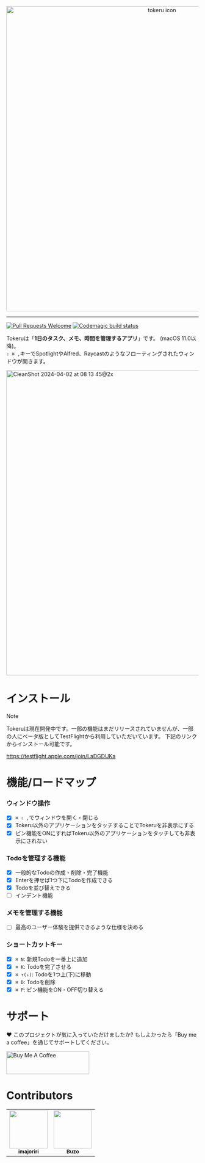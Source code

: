 <p align="center">
  <img src="https://github.com/tinp-lab/tokeru/assets/30540418/64db0860-14aa-4a6d-b834-ecfa9589c0d5" alt="tokeru icon" width="800" />
</p>

---
 
[![Pull Requests Welcome](https://img.shields.io/badge/PRs-welcome-brightgreen.svg?style=flat)](http://makeapullrequest.com)
[![Codemagic build status](https://api.codemagic.io/apps/65d834ac3786568a8b6ef02e/65d83d4548306436129e0db1/status_badge.svg)](https://codemagic.io/apps/65d834ac3786568a8b6ef02e/65d83d4548306436129e0db1/latest_build)


Tokeruは「**1日のタスク、メモ、時間を管理するアプリ**」です。 (macOS 11.0以降)。  
`⇧ ⌘ ,`キーでSpotlightやAlfred、Raycastのようなフローティングされたウィンドウが開きます。  

<img width="800" alt="CleanShot 2024-04-02 at 08 13 45@2x" src="https://github.com/imajoriri/tokeru/assets/30540418/7b16d8cf-1241-4138-afa6-edbfaf02df7e">


# インストール

> [!NOTE]
> Tokeruは現在開発中です。一部の機能はまだリリースされていませんが、一部の人にベータ版としてTestFlightから利用していただいています。
> 下記のリンクからインストール可能です。

https://testflight.apple.com/join/LaDGDUKa


# 機能/ロードマップ

### ウィンドウ操作

- [x] `⌘ ⇧ ,`でウィンドウを開く・閉じる
- [x] Tokeru以外のアプリケーションをタッチすることでTokeruを非表示にする
- [x] ピン機能をONにすればTokeru以外のアプリケーションをタッチしても非表示にされない

### Todoを管理する機能

- [x] 一般的なTodoの作成・削除・完了機能
- [x] Enterを押せば1つ下にTodoを作成できる
- [x] Todoを並び替えできる
- [ ] インデント機能

### メモを管理する機能

- [ ] 最高のユーザー体験を提供できるような仕様を決める

### ショートカットキー

- [x] `⌘ N`: 新規Todoを一番上に追加
- [x] `⌘ K`: Todoを完了させる
- [x] `⌘ ↑(↓)`: Todoを1つ上(下)に移動
- [x] `⌘ D`: Todoを削除
- [x] `⌘ P`: ピン機能をON・OFF切り替える

# サポート

❤️ このプロジェクトが気に入っていただけましたか?
もしよかったら「Buy me a coffee」を通じてサポートしてください。

<a href="https://www.buymeacoffee.com/imasirooo" target="_blank"><img src="https://cdn.buymeacoffee.com/buttons/v2/default-yellow.png" alt="Buy Me A Coffee" style="height: 60px !important;width: 217px !important;" ></a>

# Contributors

<table>
  <tr>
    <td align="center"><a href="https://github.com/imajoriri"><img src="https://avatars.githubusercontent.com/u/30540418?v=4?s=100" width="100px;" alt=""/><br /><sub><b>imajoriri</b></sub></a><br /></td>
    <td align="center"><a href="https://github.com/kakudenbuzo"><img src="https://avatars.githubusercontent.com/u/53589952?v=4?s=100" width="100px;" alt=""/><br /><sub><b>Buzo</b></sub></a></td>
  </tr>
</table>




